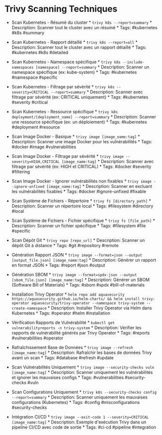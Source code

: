 # Trivy Scanning Techniques

* Scan Kubernetes - Résumé du cluster
        * `trivy k8s --report=summary`
        * Description: Scanner tout le cluster avec un résumé
        * Tags: #kubernetes #k8s #summary

* Scan Kubernetes - Rapport détaillé
        * `trivy k8s --report=all`
        * Description: Scanner tout le cluster avec un rapport détaillé
        * Tags: #kubernetes #k8s #detailed

* Scan Kubernetes - Namespace spécifique
        * `trivy k8s --include-namespaces [namespace] --report=summary`
        * Description: Scanner un namespace spécifique (ex: kube-system)
        * Tags: #kubernetes #namespace #specific

* Scan Kubernetes - Filtrage par sévérité
        * `trivy k8s --severity=CRITICAL --report=summary`
        * Description: Scanner avec filtrage par sévérité (ex: CRITICAL uniquement)
        * Tags: #kubernetes #severity #critical

* Scan Kubernetes - Ressource spécifique
        * `trivy k8s deployment/[deployment_name] --report=summary`
        * Description: Scanner une ressource spécifique (ex: un déploiement)
        * Tags: #kubernetes #deployment #resource

* Scan Image Docker - Basique
        * `trivy image [image_name:tag]`
        * Description: Scanner une image Docker pour les vulnérabilités
        * Tags: #docker #image #vulnerabilities

* Scan Image Docker - Filtrage par sévérité
        * `trivy image --severity=HIGH,CRITICAL [image_name:tag]`
        * Description: Scanner avec filtrage par sévérité (ex: HIGH et CRITICAL)
        * Tags: #docker #severity #filtering

* Scan Image Docker - Ignorer vulnérabilités non fixables
        * `trivy image --ignore-unfixed [image_name:tag]`
        * Description: Scanner en excluant les vulnérabilités fixables
        * Tags: #docker #ignore-unfixed #fixable

* Scan Système de Fichiers - Répertoire
        * `trivy fs [directory_path]`
        * Description: Scanner un répertoire local
        * Tags: #filesystem #directory #local

* Scan Système de Fichiers - Fichier spécifique
        * `trivy fs [file_path]`
        * Description: Scanner un fichier spécifique
        * Tags: #filesystem #file #specific

* Scan Dépôt Git
        * `trivy repo [repo_url]`
        * Description: Scanner un dépôt Git à distance
        * Tags: #git #repository #remote

* Génération Rapport JSON
        * `trivy image --format=json --output [output_file.json] [image_name:tag]`
        * Description: Générer un rapport en format JSON
        * Tags: #report #json #output

* Génération SBOM
        * `trivy image --format=spdx-json --output [sbom_file.json] [image_name:tag]`
        * Description: Générer un SBOM (Software Bill of Materials)
        * Tags: #sbom #spdx #bill-of-materials

* Installation Trivy Operator
        * `helm repo add aquasecurity https://aquasecurity.github.io/helm-charts/ && helm install trivy-operator aquasecurity/trivy-operator --namespace trivy-system --create-namespace`
        * Description: Installer Trivy Operator via Helm dans Kubernetes
        * Tags: #operator #helm #installation

* Vérification Rapports de Vulnérabilité
        * `kubectl get vulnerabilityreports -n trivy-system`
        * Description: Vérifier les rapports de vulnérabilité générés par Trivy Operator
        * Tags: #reports #vulnerabilities #operator

* Rafraîchissement Base de Données
        * `trivy image --refresh [image_name:tag]`
        * Description: Rafraîchir les bases de données Trivy avant un scan
        * Tags: #database #refresh #update

* Scan Vulnérabilités Uniquement
        * `trivy image --security-checks vuln [image_name:tag]`
        * Description: Scanner uniquement les vulnérabilités et ignorer les mauvaises configs
        * Tags: #vulnerabilities #security-checks #vuln

* Scan Configurations Uniquement
        * `trivy k8s --security-checks config --report=summary`
        * Description: Scanner uniquement les mauvaises configurations (Kubernetes)
        * Tags: #config #misconfigurations #security-checks

* Intégration CI/CD
        * `trivy image --exit-code 1 --severity=CRITICAL [image_name:tag]`
        * Description: Exemple d'exécution Trivy dans un pipeline CI/CD avec code de sortie
        * Tags: #ci-cd #pipeline #integration
